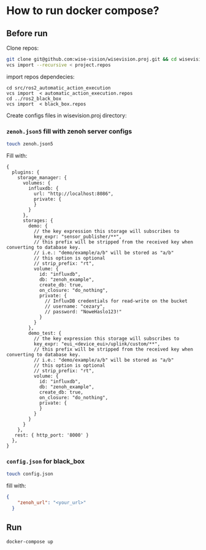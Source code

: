 # How to run docker compose?
## Before run
Clone repos:
``` bash
git clone git@github.com:wise-vision/wisevision.proj.git && cd wisevision.proj
vcs import --recursive < project.repos
```
import repos dependecies:
```
cd src/ros2_automatic_action_execution
vcs import  < automatic_action_execution.repos
cd ../ros2_black_box
vcs import  < black_box.repos
```
Create configs files in wisevision.proj directory:
### `zenoh.json5` fill with zenoh server configs
``` bash
touch zenoh.json5
```
Fill with:
``` json5
{
  plugins: {
    storage_manager: {
      volumes: {
        influxdb: {
          url: "http://localhost:8086",
          private: {
          }
        }
      },
      storages: {
        demo: {
          // the key expression this storage will subscribes to
          key_expr: "sensor_publisher/**",
          // this prefix will be stripped from the received key when converting to database key.
          // i.e.: "demo/example/a/b" will be stored as "a/b"
          // this option is optional
          // strip_prefix: "rt",
          volume: {
            id: "influxdb",
            db: "zenoh_example",
            create_db: true,
            on_closure: "do_nothing",
            private: {
              // InfluxDB credentials for read-write on the bucket
              // username: "cezary",
              // password: "NoweHaslo123!"
            }
          }
        },
        demo_test: {
          // the key expression this storage will subscribes to
          key_expr: "eui_<device_eui>/uplink/custom/**",
          // this prefix will be stripped from the received key when converting to database key.
          // i.e.: "demo/example/a/b" will be stored as "a/b"
          // this option is optional
          // strip_prefix: "rt",
          volume: {
            id: "influxdb",
            db: "zenoh_example",
            create_db: true,
            on_closure: "do_nothing",
            private: {
            }
          }
        }
      }
    },
   rest: { http_port: '8000' }
  },
}
```
### `config.json` for black_box

``` bash
touch config.json
```
fill with:
``` json
{
    "zenoh_url": "<your_url>"
  }
```

## Run

``` bash
docker-compose up
```